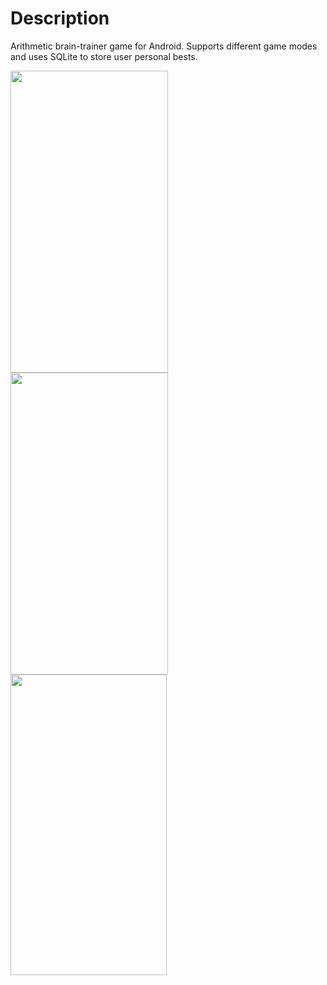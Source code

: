# Description
Arithmetic brain-trainer game for Android. Supports different game modes and uses SQLite to store user personal bests.


<img src=https://i.postimg.cc/TY5JwfSk/main-main-page.png width=252px height=483px> <img src=https://i.postimg.cc/sxp41jWL/subtract-screen.png width=252px height=483px> <img src=https://i.postimg.cc/BvrDrj7K/division-screen.png width=250px height=481px>